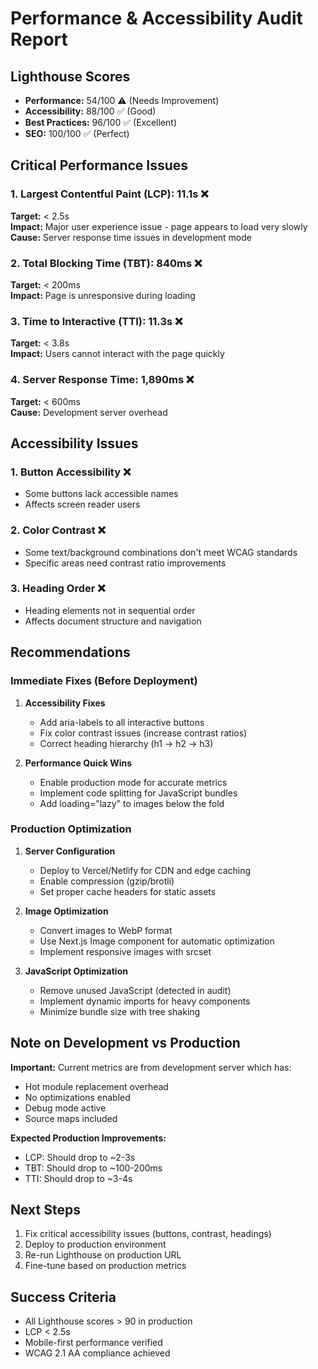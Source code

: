 # Performance & Accessibility Audit Report

## Lighthouse Scores

- **Performance:** 54/100 ⚠️ (Needs Improvement)
- **Accessibility:** 88/100 ✅ (Good)
- **Best Practices:** 96/100 ✅ (Excellent)
- **SEO:** 100/100 ✅ (Perfect)

## Critical Performance Issues

### 1. Largest Contentful Paint (LCP): 11.1s ❌
**Target:** < 2.5s  
**Impact:** Major user experience issue - page appears to load very slowly  
**Cause:** Server response time issues in development mode

### 2. Total Blocking Time (TBT): 840ms ❌
**Target:** < 200ms  
**Impact:** Page is unresponsive during loading

### 3. Time to Interactive (TTI): 11.3s ❌
**Target:** < 3.8s  
**Impact:** Users cannot interact with the page quickly

### 4. Server Response Time: 1,890ms ❌
**Target:** < 600ms  
**Cause:** Development server overhead

## Accessibility Issues

### 1. Button Accessibility ❌
- Some buttons lack accessible names
- Affects screen reader users

### 2. Color Contrast ❌
- Some text/background combinations don't meet WCAG standards
- Specific areas need contrast ratio improvements

### 3. Heading Order ❌
- Heading elements not in sequential order
- Affects document structure and navigation

## Recommendations

### Immediate Fixes (Before Deployment)

1. **Accessibility Fixes**
   - Add aria-labels to all interactive buttons
   - Fix color contrast issues (increase contrast ratios)
   - Correct heading hierarchy (h1 → h2 → h3)

2. **Performance Quick Wins**
   - Enable production mode for accurate metrics
   - Implement code splitting for JavaScript bundles
   - Add loading="lazy" to images below the fold

### Production Optimization

1. **Server Configuration**
   - Deploy to Vercel/Netlify for CDN and edge caching
   - Enable compression (gzip/brotli)
   - Set proper cache headers for static assets

2. **Image Optimization**
   - Convert images to WebP format
   - Use Next.js Image component for automatic optimization
   - Implement responsive images with srcset

3. **JavaScript Optimization**
   - Remove unused JavaScript (detected in audit)
   - Implement dynamic imports for heavy components
   - Minimize bundle size with tree shaking

## Note on Development vs Production

**Important:** Current metrics are from development server which has:
- Hot module replacement overhead
- No optimizations enabled
- Debug mode active
- Source maps included

**Expected Production Improvements:**
- LCP: Should drop to ~2-3s
- TBT: Should drop to ~100-200ms
- TTI: Should drop to ~3-4s

## Next Steps

1. Fix critical accessibility issues (buttons, contrast, headings)
2. Deploy to production environment
3. Re-run Lighthouse on production URL
4. Fine-tune based on production metrics

## Success Criteria

- All Lighthouse scores > 90 in production
- LCP < 2.5s
- Mobile-first performance verified
- WCAG 2.1 AA compliance achieved